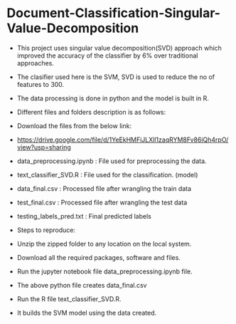 # Document-Classification-Singular-Value-Decomposition
* This project uses singular value decomposition(SVD) approach which improved the accuracy of the classifier by 6% over traditional
approaches.
* The clasifier used here is the SVM, SVD is used to reduce the no of features to 300.
* The data processing is done in python and the model is built in R.

* Different files and folders description is as follows:
* Download the files from the below link:
* https://drive.google.com/file/d/1YeEkHMFiJLXll1zaqRYM8Fv86iQh4rpO/view?usp=sharing
* data_preprocessing.ipynb : File used for preprocessing the data.
* text_classifier_SVD.R : File used for the classification. (model)
* data_final.csv : Processed file after wrangling the train data
* test_final.csv : Processed file after wrangling the test data
* testing_labels_pred.txt : Final predicted labels

* Steps to reproduce:
* Unzip the zipped folder to any location on the local system.
* Download all the required packages, software and files.
* Run the jupyter notebook file data_preprocessing.ipynb file.
* The above python file creates data_final.csv
* Run the R file text_classifier_SVD.R.
* It builds the SVM model using the data created.
